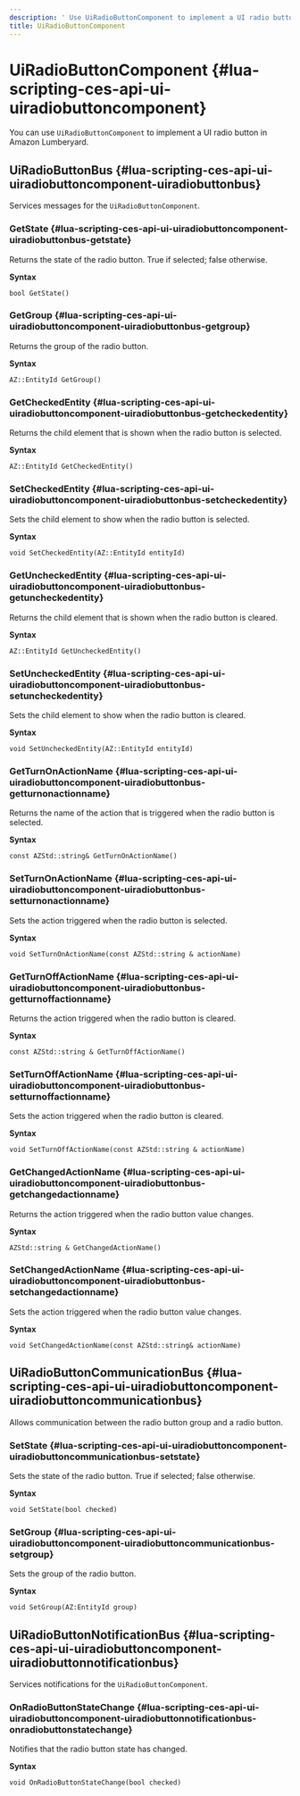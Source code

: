 ```yaml
---
description: ' Use UiRadioButtonComponent to implement a UI radio button in Amazon Lumberyard. '
title: UiRadioButtonComponent
---
```

# UiRadioButtonComponent {#lua-scripting-ces-api-ui-uiradiobuttoncomponent}

You can use `UiRadioButtonComponent` to implement a UI radio button in Amazon Lumberyard\.

## UiRadioButtonBus {#lua-scripting-ces-api-ui-uiradiobuttoncomponent-uiradiobuttonbus}

Services messages for the `UiRadioButtonComponent`\.

### GetState {#lua-scripting-ces-api-ui-uiradiobuttoncomponent-uiradiobuttonbus-getstate}

Returns the state of the radio button\. True if selected; false otherwise\.

**Syntax**

```
bool GetState()
```

### GetGroup {#lua-scripting-ces-api-ui-uiradiobuttoncomponent-uiradiobuttonbus-getgroup}

Returns the group of the radio button\.

**Syntax**

```
AZ::EntityId GetGroup()
```

### GetCheckedEntity {#lua-scripting-ces-api-ui-uiradiobuttoncomponent-uiradiobuttonbus-getcheckedentity}

Returns the child element that is shown when the radio button is selected\.

**Syntax**

```
AZ::EntityId GetCheckedEntity()
```

### SetCheckedEntity {#lua-scripting-ces-api-ui-uiradiobuttoncomponent-uiradiobuttonbus-setcheckedentity}

Sets the child element to show when the radio button is selected\.

**Syntax**

```
void SetCheckedEntity(AZ::EntityId entityId)
```

### GetUncheckedEntity {#lua-scripting-ces-api-ui-uiradiobuttoncomponent-uiradiobuttonbus-getuncheckedentity}

Returns the child element that is shown when the radio button is cleared\.

**Syntax**

```
AZ::EntityId GetUncheckedEntity()
```

### SetUncheckedEntity {#lua-scripting-ces-api-ui-uiradiobuttoncomponent-uiradiobuttonbus-setuncheckedentity}

Sets the child element to show when the radio button is cleared\.

**Syntax**

```
void SetUncheckedEntity(AZ::EntityId entityId)
```

### GetTurnOnActionName {#lua-scripting-ces-api-ui-uiradiobuttoncomponent-uiradiobuttonbus-getturnonactionname}

Returns the name of the action that is triggered when the radio button is selected\.

**Syntax**

```
const AZStd::string& GetTurnOnActionName()
```

### SetTurnOnActionName {#lua-scripting-ces-api-ui-uiradiobuttoncomponent-uiradiobuttonbus-setturnonactionname}

Sets the action triggered when the radio button is selected\.

**Syntax**

```
void SetTurnOnActionName(const AZStd::string & actionName)
```

### GetTurnOffActionName {#lua-scripting-ces-api-ui-uiradiobuttoncomponent-uiradiobuttonbus-getturnoffactionname}

Returns the action triggered when the radio button is cleared\.

**Syntax**

```
const AZStd::string & GetTurnOffActionName()
```

### SetTurnOffActionName {#lua-scripting-ces-api-ui-uiradiobuttoncomponent-uiradiobuttonbus-setturnoffactionname}

Sets the action triggered when the radio button is cleared\.

**Syntax**

```
void SetTurnOffActionName(const AZStd::string & actionName)
```

### GetChangedActionName {#lua-scripting-ces-api-ui-uiradiobuttoncomponent-uiradiobuttonbus-getchangedactionname}

Returns the action triggered when the radio button value changes\.

**Syntax**

```
AZStd::string & GetChangedActionName()
```

### SetChangedActionName {#lua-scripting-ces-api-ui-uiradiobuttoncomponent-uiradiobuttonbus-setchangedactionname}

Sets the action triggered when the radio button value changes\.

**Syntax**

```
void SetChangedActionName(const AZStd::string& actionName)
```

## UiRadioButtonCommunicationBus {#lua-scripting-ces-api-ui-uiradiobuttoncomponent-uiradiobuttoncommunicationbus}

Allows communication between the radio button group and a radio button\.

### SetState {#lua-scripting-ces-api-ui-uiradiobuttoncomponent-uiradiobuttoncommunicationbus-setstate}

Sets the state of the radio button\. True if selected; false otherwise\.

**Syntax**

```
void SetState(bool checked)
```

### SetGroup {#lua-scripting-ces-api-ui-uiradiobuttoncomponent-uiradiobuttoncommunicationbus-setgroup}

Sets the group of the radio button\.

**Syntax**

```
void SetGroup(AZ:EntityId group)
```

## UiRadioButtonNotificationBus {#lua-scripting-ces-api-ui-uiradiobuttoncomponent-uiradiobuttonnotificationbus}

Services notifications for the `UiRadioButtonComponent`\.

### OnRadioButtonStateChange {#lua-scripting-ces-api-ui-uiradiobuttoncomponent-uiradiobuttonnotificationbus-onradiobuttonstatechange}

Notifies that the radio button state has changed\.

**Syntax**

```
void OnRadioButtonStateChange(bool checked)
```